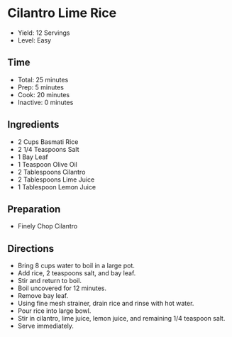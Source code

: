 # Cilantro Lime Rice

* Yield: 12 Servings
* Level: Easy

## Time

* Total: 25 minutes
* Prep: 5 minutes
* Cook: 20 minutes
* Inactive: 0 minutes

## Ingredients

* 2 Cups Basmati Rice
* 2 1/4 Teaspoons Salt
* 1 Bay Leaf
* 1 Teaspoon Olive Oil
* 2 Tablespoons Cilantro
* 2 Tablespoons Lime Juice
* 1 Tablespoon Lemon Juice

## Preparation

* Finely Chop Cilantro

## Directions

* Bring 8 cups water to boil in a large pot.
* Add rice, 2 teaspoons salt, and bay leaf.
* Stir and return to boil.
* Boil uncovered for 12 minutes.
* Remove bay leaf.
* Using fine mesh strainer, drain rice and rinse with hot water.
* Pour rice into large bowl.
* Stir in cilantro, lime juice, lemon juice, and remaining 1/4 teaspoon salt.
* Serve immediately.
